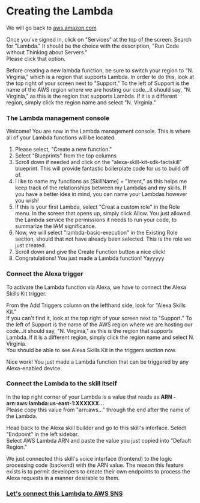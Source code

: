 # Creating the Lambda
<p>
We will go back to <a href="http://aws.amazon.com">aws.amazon.com</a>
</p>

<p>
Once you've signed in, click on "Services" at the top of the screen. Search for "Lambda." It should be the choice with the description, "Run Code without Thinking about Servers."
<br>Please click that option.
</p>

<p>
Before creating a new lambda function, be sure to switch your region to "N. Virginia," which is a region that supports Lambda. In order to do this, look at the top right of your screen next to "Support." To the left of Support is the name of the AWS region where we are hosting our code...it should say, "N. Virginia," as this is the region that supports Lambda. If it is a different region, simply click the region name and select "N. Virginia."
</p>

### The Lambda management console

<p>
Welcome! You are now in the Lambda management console. This is where all of your Lambda functions will be located.
</p>

<ol>
<li>Please select, "Create a new function." </li>
<li>Select "Blueprints" from the top columns</li>
<li>Scroll down if needed and click on the "alexa-skill-kit-sdk-factskill" blueprint. This will provide fantastic boilerplate code
for us to build off of.</li>
<li>I like to name my functions as [SkillName] + "Intent," as this helps me keep track of the relationships between my Lambdas and my skills. If you have a better idea in mind, you can name your Lambdas however you wish!</li>
<li>If this is your first Lambda, select "Creat a custom role" in the Role menu. In the screen that opens up, simply click Allow. You just allowed the Lambda service the permissions it needs to run your code, to summarize the IAM significance.</li>
<li>Now, we will select "lambda-basic-execution" in the Existing Role section, should that not have already been selected. This is the role we just created.</li>
<li>Scroll down and give the Create Function button a nice click!</li>
<li>Congratulations! You just made a Lambda function! Yayyyyy</li>
</ol>

### Connect the Alexa trigger
<p>
To activate the Lambda function via Alexa, we have to connect the Alexa Skills Kit trigger. 
</p>
<p>From the Add Triggers column on the lefthand side, look for "Alexa Skills Kit." 
<br>If you can't find it,
 look at the top right of your screen next to "Support." To the left of Support is the name of the AWS region where we are hosting
  our code...it should say, "N. Virginia," as this is the region that supports Lambda. If it is a different region, simply click the region name and select N. Virginia. 
 <br>You should be able to see Alexa Skills Kit in the triggers section now.
</p>

<p>
  Nice work! You just made a Lambda function that can be triggered by any Alexa-enabled device.
</p>

### Connect the Lambda to the skill itself
<p>
In the top right corner of your Lambda is a value that reads as <b>ARN - arn:aws:lambda:us-east-1:XXXXXX...</b>
<br>Please copy this value from "arn:aws..." through the end after the name of the Lambda.
</p>

<p>
 Head back to the Alexa skill builder and go to this skill's interface. Select "Endpoint" in the left sidebar.
 <br>Select AWS Lambda ARN and paste the value you just copied into "Default Region."
 </p>
 
<p>
We just connected this skill's voice interface (frontend) to the logic processing code (backend) with the ARN value. The reason this feature exists is to permit developers to create their own endpoints to process the Alexa requests in a manner desirable to them. 
</p>

### <a href="https://github.com/liamlutton/AWS_Lambda_and_SNS/blob/master/page3.md">Let's connect this Lambda to AWS SNS</a>

